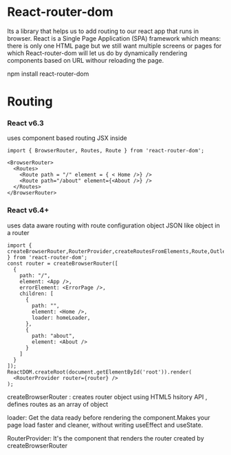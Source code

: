 # React-router-dom
Its a library that helps us to add routing to our react app that runs in browser. React is a Single Page Application (SPA) framework which means: there is only one HTML page but we still want multiple screens or pages for which React-router-dom will let us do by  dynamically rendering components based on URL withour reloading the page.

npm install react-router-dom

# Routing

### React v6.3
uses component based routing 
JSX inside <Routes>
``` routing
import { BrowserRouter, Routes, Route } from 'react-router-dom';

<BrowserRouter>
  <Routes>
    <Route path = "/" element = { < Home />} />
    <Route path="/about" element={<About />} />
  </Routes>
</BrowserRouter> 
```
### React v6.4+
uses data aware routing with route configuration object
JSON like object in a router

``` routing
import {
createBrowserRouter,RouterProvider,createRoutesFromElements,Route,Outlet,redirect
} from 'react-router-dom';
const router = createBrowserRouter([
  {
    path: "/",
    element: <App />,
    errorElement: <ErrorPage />,
    children: [
      {
        path: "",
        element: <Home />,
        loader: homeLoader,
      },
      {
        path: "about",
        element: <About />
      }
    ]
  }
]);
ReactDOM.createRoot(document.getElementById('root')).render(
  <RouterProvider router={router} />
);
```
createBrowserRouter : creates router object using HTML5 hsitory API , defines routes as an array of object

loader:  Get the data ready before rendering the component.Makes your page load faster and cleaner, without writing useEffect and useState.

RouterProvider: It's the component that renders the router created by createBrowserRouter
